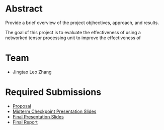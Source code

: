 # Abstract

Provide a brief overview of the project objhectives, approach, and results.

The goal of this project is to evaluate the effectiveness of using a networked tensor processing unit to improve the effectiveness of

# Team

* Jingtao Leo Zhang

# Required Submissions

* [Proposal](proposal)
* [Midterm Checkpoint Presentation Slides](http://)
* [Final Presentation Slides](http://)
* [Final Report](report)
